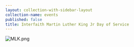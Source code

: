 ```yaml
---
layout: collection-with-sidebar-layout
collection-name: events
published: false
title: Interfaith Martin Luther King Jr Day of Service
---
```

![MLK.png]({{site.baseurl}}/media/MLK.png)
